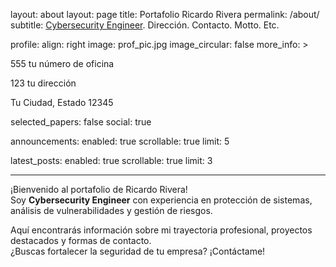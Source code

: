 layout: about
layout: page
title: Portafolio Ricardo Rivera
permalink: /about/
subtitle: <a href='#'>Cybersecurity Engineer</a>. Dirección. Contacto. Motto. Etc.

profile:
align: right
image: prof_pic.jpg
image_circular: false
more_info: >
<p>555 tu número de oficina</p>
<p>123 tu dirección</p>
<p>Tu Ciudad, Estado 12345</p>

selected_papers: false
social: true

announcements:
enabled: true
scrollable: true
limit: 5

latest_posts:
enabled: true
scrollable: true
limit: 3

---

¡Bienvenido al portafolio de Ricardo Rivera!  
Soy **Cybersecurity Engineer** con experiencia en protección de sistemas, análisis de vulnerabilidades y gestión de riesgos.

Aquí encontrarás información sobre mi trayectoria profesional, proyectos destacados y formas de contacto.  
¿Buscas fortalecer la seguridad de tu empresa? ¡Contáctame!

<!-- Puedes agregar enlaces a tu CV, proyectos o redes sociales aquí. -->
